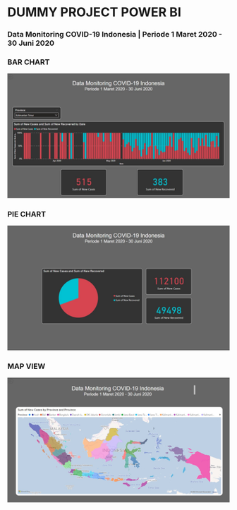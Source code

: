 # DUMMY PROJECT POWER BI

<h3>Data Monitoring COVID-19 Indonesia | Periode 1 Maret 2020 - 30 Juni 2020</h3>

<h3>BAR CHART </h3>
<img src="/bar_chart.jpg" alt=""/>

<h3>PIE CHART </h3>
<img src="/pie_chart.jpg" alt=""/>

<h3>MAP VIEW </h3>
<img src="/map_view.jpg" alt=""/>
  
